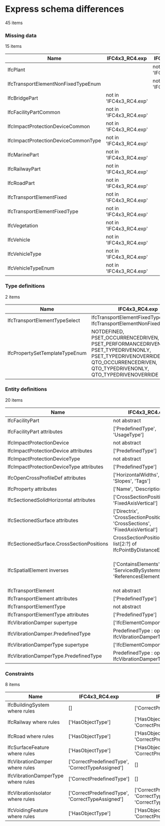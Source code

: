 # Express schema differences

45 items


### Missing data

15 items

| Name                                | IFC4x3_RC4.exp          | IFC.exp          |
|-------------------------------------|-------------------------|------------------|
| IfcPlant                            |                         | not in 'IFC.exp' |
| IfcTransportElementNonFixedTypeEnum |                         | not in 'IFC.exp' |
| IfcBridgePart                       | not in 'IFC4x3_RC4.exp' |                  |
| IfcFacilityPartCommon               | not in 'IFC4x3_RC4.exp' |                  |
| IfcImpactProtectionDeviceCommon     | not in 'IFC4x3_RC4.exp' |                  |
| IfcImpactProtectionDeviceCommonType | not in 'IFC4x3_RC4.exp' |                  |
| IfcMarinePart                       | not in 'IFC4x3_RC4.exp' |                  |
| IfcRailwayPart                      | not in 'IFC4x3_RC4.exp' |                  |
| IfcRoadPart                         | not in 'IFC4x3_RC4.exp' |                  |
| IfcTransportElementFixed            | not in 'IFC4x3_RC4.exp' |                  |
| IfcTransportElementFixedType        | not in 'IFC4x3_RC4.exp' |                  |
| IfcVegetation                       | not in 'IFC4x3_RC4.exp' |                  |
| IfcVehicle                          | not in 'IFC4x3_RC4.exp' |                  |
| IfcVehicleType                      | not in 'IFC4x3_RC4.exp' |                  |
| IfcVehicleTypeEnum                  | not in 'IFC4x3_RC4.exp' |                  |

### Type definitions

2 items

| Name                           | IFC4x3_RC4.exp                                                                                                                                                            | IFC.exp                                              |
|--------------------------------|---------------------------------------------------------------------------------------------------------------------------------------------------------------------------|------------------------------------------------------|
| IfcTransportElementTypeSelect  | IfcTransportElementFixedTypeEnum, IfcTransportElementNonFixedTypeEnum                                                                                                     | IfcTransportElementFixedTypeEnum, IfcVehicleTypeEnum |
| IfcPropertySetTemplateTypeEnum | NOTDEFINED, PSET_OCCURRENCEDRIVEN, PSET_PERFORMANCEDRIVEN, PSET_TYPEDRIVENONLY, PSET_TYPEDRIVENOVERRIDE, QTO_OCCURRENCEDRIVEN, QTO_TYPEDRIVENONLY, QTO_TYPEDRIVENOVERRIDE | NOTDEFINED                                           |

### Entity definitions

20 items

| Name                                      | IFC4x3_RC4.exp                                                               | IFC.exp                                                                                                         |
|-------------------------------------------|------------------------------------------------------------------------------|-----------------------------------------------------------------------------------------------------------------|
| IfcFacilityPart                           | not abstract                                                                 | abstract                                                                                                        |
| IfcFacilityPart attributes                | ['PredefinedType', 'UsageType']                                              | ['UsageType']                                                                                                   |
| IfcImpactProtectionDevice                 | not abstract                                                                 | abstract                                                                                                        |
| IfcImpactProtectionDevice attributes      | ['PredefinedType']                                                           | []                                                                                                              |
| IfcImpactProtectionDeviceType             | not abstract                                                                 | abstract                                                                                                        |
| IfcImpactProtectionDeviceType attributes  | ['PredefinedType']                                                           | []                                                                                                              |
| IfcOpenCrossProfileDef attributes         | ['HorizontalWidths', 'Widths', 'Slopes', 'Tags']                             | ['HorizontalWidths', 'Widths', 'Slopes', 'Tags', 'OffsetPoint']                                                 |
| IfcProperty attributes                    | ['Name', 'Description']                                                      | ['Name', 'Specification']                                                                                       |
| IfcSectionedSolidHorizontal attributes    | ['CrossSectionPositions', 'FixedAxisVertical']                               | ['CrossSectionPositions']                                                                                       |
| IfcSectionedSurface attributes            | ['Directrix', 'CrossSectionPositions', 'CrossSections', 'FixedAxisVertical'] | ['Directrix', 'CrossSectionPositions', 'CrossSections']                                                         |
| IfcSectionedSurface.CrossSectionPositions | CrossSectionPositions : list[2:?] of IfcPointByDistanceExpression            | CrossSectionPositions : list[2:?] of IfcAxis2PlacementLinear                                                    |
| IfcSpatialElement inverses                | ['ContainsElements', 'ServicedBySystems', 'ReferencesElements']              | ['ContainsElements', 'ServicedBySystems', 'ReferencesElements', 'IsInterferedByElements', 'InterferesElements'] |
| IfcTransportElement                       | not abstract                                                                 | abstract                                                                                                        |
| IfcTransportElement attributes            | ['PredefinedType']                                                           | []                                                                                                              |
| IfcTransportElementType                   | not abstract                                                                 | abstract                                                                                                        |
| IfcTransportElementType attributes        | ['PredefinedType']                                                           | []                                                                                                              |
| IfcVibrationDamper supertype              | ['IfcElementComponent']                                                      | ['IfcImpactProtectionDevice']                                                                                   |
| IfcVibrationDamper.PredefinedType         | PredefinedType : optional IfcVibrationDamperTypeEnum                         | PredefinedType : IfcDamperTypeEnum                                                                              |
| IfcVibrationDamperType supertype          | ['IfcElementComponentType']                                                  | ['IfcImpactProtectionDeviceType']                                                                               |
| IfcVibrationDamperType.PredefinedType     | PredefinedType : optional IfcVibrationDamperTypeEnum                         | PredefinedType : IfcVibrationDamperTypeEnum                                                                     |

### Constraints

8 items

| Name                               | IFC4x3_RC4.exp                                   | IFC.exp                                                                 |
|------------------------------------|--------------------------------------------------|-------------------------------------------------------------------------|
| IfcBuildingSystem where rules      | []                                               | ['CorrectPredefinedType']                                               |
| IfcRailway where rules             | ['HasObjectType']                                | ['HasObjectType', 'CorrectPredefinedType']                              |
| IfcRoad where rules                | ['HasObjectType']                                | ['HasObjectType', 'CorrectPredefinedType']                              |
| IfcSurfaceFeature where rules      | ['HasObjectType']                                | ['HasObjectType', 'CorrectPredefinedType']                              |
| IfcVibrationDamper where rules     | ['CorrectPredefinedType', 'CorrectTypeAssigned'] | []                                                                      |
| IfcVibrationDamperType where rules | ['CorrectPredefinedType']                        | []                                                                      |
| IfcVibrationIsolator where rules   | ['CorrectPredefinedType', 'CorrectTypeAssigned'] | ['CorrectPredefinedType', 'CorrectTypeAssigned', 'CorrectTypeAssigned'] |
| IfcVoidingFeature where rules      | ['HasObjectType']                                | ['HasObjectType', 'CorrectPredefinedType']                              |
